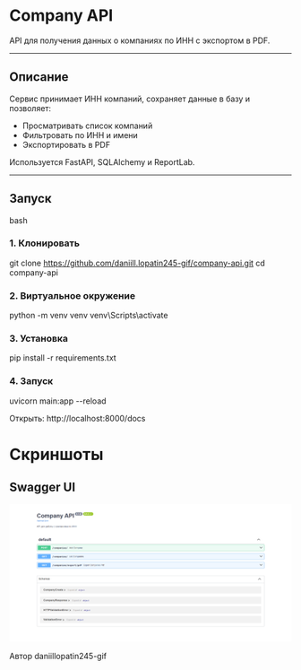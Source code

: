 # Company API

API для получения данных о компаниях по ИНН с экспортом в PDF.

---

## Описание

Сервис принимает ИНН компаний, сохраняет данные в базу и позволяет:
- Просматривать список компаний
- Фильтровать по ИНН и имени
- Экспортировать в PDF

Используется FastAPI, SQLAlchemy и ReportLab.

---

## Запуск

bash
### 1. Клонировать
git clone https://github.com/daniill.lopatin245-gif/company-api.git
cd company-api

### 2. Виртуальное окружение
python -m venv venv
venv\Scripts\activate

### 3. Установка
pip install -r requirements.txt

### 4. Запуск
uvicorn main:app --reload

Открыть: http://localhost:8000/docs

# Скриншоты
## Swagger UI
![Swagger UI](screenshots/swagger.png)

Автор
daniillopatin245-gif